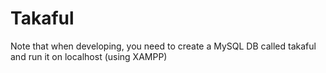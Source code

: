 # Takaful

Note that when developing, you need to create a MySQL DB called takaful and run it on localhost (using XAMPP)